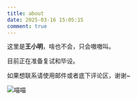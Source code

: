 ```yaml
---
title: about
date: 2025-03-16 15:05:15
comment: true
---
```


这里是**王小明**，啥也不会，只会嗷嗷叫。

目前正在准备复试和毕设。

如果想联系请使用邮件或者底下评论区，谢谢~

![喵喵](https://media2.giphy.com/media/v1.Y2lkPTc5MGI3NjExcHRxdGhsNWtqaHRpYWxicDdmZXAxNnc5dDVnZGU1MTdueXRxNWNuYyZlcD12MV9pbnRlcm5hbF9naWZfYnlfaWQmY3Q9Zw/npRnc6r5vhwV7kdmhd/giphy.gif)
